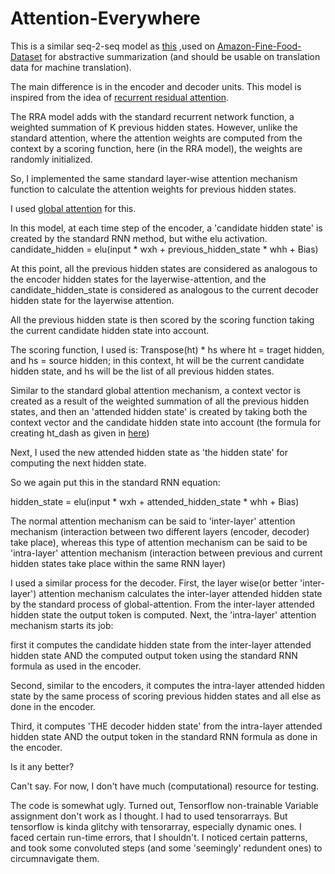 # Attention-Everywhere
This is a similar seq-2-seq model as [this](https://github.com/JRC1995/Abstractive-Summarization) ,used on [Amazon-Fine-Food-Dataset](https://www.kaggle.com/snap/amazon-fine-food-reviews/data) for abstractive summarization
(and should be usable on translation data for machine translation). 

The main difference is in the encoder and decoder units. This model is inspired from the idea of [recurrent residual attention](https://arxiv.org/abs/1709.03714). 

The RRA model adds with the standard recurrent network function, a weighted summation of K previous hidden states. 
However, unlike the standard attention, where the attention weights are computed from the context by a scoring function, here (in the RRA model), the weights are randomly initialized.

So, I implemented the same standard layer-wise attention mechanism function to calculate the attention weights for previous
hidden states.

I used [global attention](https://nlp.stanford.edu/pubs/emnlp15_attn.pdf) for this. 

In this model,
at each time step of the encoder, a 'candidate hidden state' is created by the standard RNN method, but withe elu activation.
candidate_hidden = elu(input * wxh + previous_hidden_state * whh + Bias)

At this point, all the previous hidden states are considered as analogous to the encoder hidden states for the layerwise-attention, and the candidate_hidden_state is considered as analogous to the current decoder hidden state for the layerwise attention. 

All the previous hidden state is then scored by the scoring function taking the current candidate hidden state into account.

The scoring function, I used is: Transpose(ht) * hs where ht = traget hidden, and hs = source hidden; in this context,
ht will be the current candidate hidden state, and hs will be the list of all previous hidden states.

Similar to the standard global attention mechanism, a context vector is created as a result of the weighted summation of
all the previous hidden states, and then an 'attended hidden state' is created by taking both the context vector and the candidate hidden state into account (the formula for creating ht_dash as given in [here](https://nlp.stanford.edu/pubs/emnlp15_attn.pdf))

Next, I used the new attended hidden state as 'the hidden state' for computing the next hidden state. 

So we again put this in the standard RNN equation:

hidden_state = elu(input * wxh + attended_hidden_state * whh + Bias)

The normal attention mechanism can be said to 'inter-layer' attention mechanism (interaction between two different layers
(encoder, decoder) take place), whereas this type of attention mechanism can be said to be 'intra-layer' attention 
mechanism (interaction between previous and current hidden states take place within the same RNN layer) 


I used a similar process for the decoder.
First, the layer wise(or better 'inter-layer') attention mechanism calculates the inter-layer attended hidden state by the standard process of global-attention.
From the inter-layer attended hidden state the output token is computed.
Next, the 'intra-layer' attention mechanism starts its job: 

first it computes the candidate hidden state from the 
inter-layer attended hidden state AND the computed output token using the standard RNN formula as used in the encoder.

Second, similar to the encoders, it computes the intra-layer attended hidden state by the same process of scoring
previous hidden states and all else as done in the encoder.

Third, it computes 'THE decoder hidden state' from the intra-layer attended hidden state AND the output token
in the standard RNN formula as done in the encoder. 

Is it any better?

Can't say. For now, I don't have much (computational) resource for testing.

The code is somewhat ugly. Turned out, Tensorflow non-trainable Variable assignment don't work as I thought. 
I had to used tensorarrays. But tensorflow is kinda glitchy with tensorarray, especially dynamic ones. I faced
certain run-time errors, that I shouldn't. I noticed certain patterns, and took some convoluted steps (and some
'seemingly' redundent ones) to circumnavigate them. 

